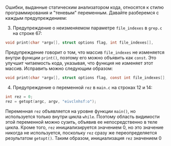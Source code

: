 Ошибки, выданные статическим анализатором кода, относятся к стилю программирования и "теневым" переменным. Давайте разберемся с каждым предупреждением:



3. Предупреждение о неизменяемом параметре `file_indexes` в `grep.c` на строке 67:
```c
void print(char *argv[], struct options flag, int file_indexes[],
```
Предупреждение говорит о том, что массив `file_indexes` не изменяется внутри функции `print()`, поэтому его можно объявить как `const`. Это улучшит читаемость кода, указывая, что функция не изменяет этот массив. Исправить можно следующим образом:
```c
void print(char *argv[], struct options flag, const int file_indexes[],
```

4. Предупреждение о переменной `rez` в `main.c` на строках 12 и 14:
```c
int rez = 0;
rez = getopt(argc, argv, "eivclnhsf:o");
```
Переменная `rez` объявляется на уровне функции `main()`, но используется только внутри цикла `while`. Поэтому область видимости этой переменной можно сузить, объявив ее непосредственно в теле цикла. Кроме того, `rez` инициализируется значением 0, но это значение никогда не используется, поскольку `rez` сразу же переопределяется результатом `getopt()`. Таким образом, инициализация `rez` значением 0

